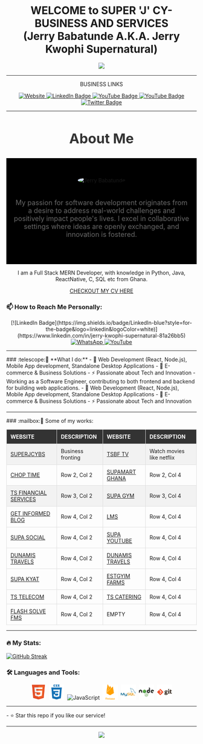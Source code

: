 <h1 align="center">
  WELCOME to SUPER 'J' CY-BUSINESS AND SERVICES <br> (Jerry Babatunde A.K.A. Jerry Kwophi Supernatural)
</h1>

<div align="center">
  <img src="https://res.cloudinary.com/dgwdod9rd/image/upload/v1743112929/super_qudckr.jpg" height="350px" width="auto"/>
</div>

<hr>
<div id="badges" align="center">
<p>BUSINESS LINKS</p>
  <a href="https://superjcybs.com">
<img alt="Website" src="https://img.shields.io/website?url=https%3A%2F%2Fsuperjcybs.com&style=for-the-badge&logoSize=auto">
  </a>
  <a href="https://www.linkedin.com/company/superjcybs1">
    <img src="https://img.shields.io/badge/LinkedIn-blue?style=for-the-badge&logo=linkedin&logoColor=white" alt="LinkedIn Badge"/>
  </a>
  <a href="https://www.youtube.com/channel/UCnYL6e5pYht_mWKlEE7NTLw?sub_confirmation=1">
    <img src="https://img.shields.io/badge/YouTube-red?style=for-the-badge&logo=youtube&logoColor=white" alt="YouTube Badge"/>
  </a>
  <a href="youtube.com/@tsbftv">
    <img src="https://img.shields.io/badge/YouTube-red?style=for-the-badge&logo=youtube&logoColor=white" alt="YouTube Badge"/>
  </a>
  <a href="https://twitter.com/superjcybs">
    <img src="https://img.shields.io/badge/Twitter-blue?style=for-the-badge&logo=twitter&logoColor=white" alt="Twitter Badge"/>
  </a>  
</div>
<hr>
  <h2 style="font-size: 36px; color: #333; text-align: center;">About Me</h2>
<section id="about" style="padding: 50px 20px; background-color: black;">
  <div align="center" style="max-width: 1000px; margin: 0 auto;">
    <img src="https://avatars.githubusercontent.com/u/84977775?v=4"  alt="Jerry Babatunde" style="width: 150px; height: 150px; border-radius: 50%; margin-bottom: 20px;">
  </div>
  <p style="font-size: 18px; color: #666; text-align: center; margin-top: 20px;">
    My passion for software development originates from a desire to address real-world challenges and positively impact people's lives. I excel in collaborative settings where ideas are openly exchanged, and innovation is fostered.
  </p>
</section>

<p align="center">
  I am a Full Stack MERN Developer, with knowledge in Python, Java, ReactNative, C, SQL etc from Ghana.
</p>
<p align="center"><a href="https://cv-jerry.superjcybs.com">CHECKOUT MY CV HERE</a></p>

### :mailbox: How to Reach Me Personally:
<p align="center">
[![LinkedIn Badge](https://img.shields.io/badge/LinkedIn-blue?style=for-the-badge&logo=linkedin&logoColor=white)](https://www.linkedin.com/in/jerry-kwophi-supernatural-81a26bb5)
  <a href="https://wa.me/+233247792110?text=Hello+Sir--+I+Need+Help.+I+came+across+your+account+via+github" target="_blank">
    <img alt="WhatsApp" src="https://img.shields.io/badge/Whatsapp-25D366?style=for-the-badge&logo=whatsapp&logoColor=white"/>
  </a>
  <a aria-label="superjcybs" href="[https://youtube.com/@superjcybs](https://www.youtube.com/channel/UCnYL6e5pYht_mWKlEE7NTLw?sub_confirmation=1)" target="_blank">
    <img alt="YouTube" src="https://img.shields.io/youtube/channel/subscribers/UCnYL6e5pYht_mWKlEE7NTLw" />
  </a>
</p>
<hr>
### :telescope:🔹 **What I do:**  
- 🚀 Web Development (React, Node.js), Mobile App development, Standalone Desktop Applications
- 💼 E-commerce & Business Solutions  
- ⚡ Passionate about Tech and Innovation  
- Working as a Software Engineer, contributing to both frontend and backend for building web applications.
- 🚀 Web Development (React, Node.js), Mobile App development, Standalone Desktop Applications
- 💼 E-commerce & Business Solutions  
- ⚡ Passionate about Tech and Innovation  
<hr>
### :mailbox:🚀 Some of my works:

<div>
<table style="width:100%; border-collapse: collapse; text-align: left;">
  <thead>
    <tr style="background-color: #333; color: white;">
      <th style="padding: 10px; border: 1px solid #ddd;">WEBSITE</th>
      <th style="padding: 10px; border: 1px solid #ddd;">DESCRIPTION</th>
      <th style="padding: 10px; border: 1px solid #ddd;">WEBSITE</th>
      <th style="padding: 10px; border: 1px solid #ddd;">DESCRIPTION</th>
    </tr>
  </thead>
  <tbody>
    <tr style="background-color: #f2f2f2;">
      <td style="padding: 10px; border: 1px solid #ddd;"><a href="https://superjcybs.com" target="blank">SUPERJCYBS</a></td>
      <td style="padding: 10px; border: 1px solid #ddd;">Business fronting</td>
      <td style="padding: 10px; border: 1px solid #ddd;"><a href="https://tsbftv.superjcybs.com" target="blank">TSBF TV</a></td>
      <td style="padding: 10px; border: 1px solid #ddd;">Watch movies like netflix</td>
    </tr>
    <tr>
      <td style="padding: 10px; border: 1px solid #ddd;"><a href="https://choptime.superjcybs.com" target="blank">CHOP TIME</a></td>
      <td style="padding: 10px; border: 1px solid #ddd;">Row 2, Col 2</td>
      <td style="padding: 10px; border: 1px solid #ddd;"><a href="https://supamartghana.superjcybs.com" target="blank">SUPAMART GHANA</a></td>
      <td style="padding: 10px; border: 1px solid #ddd;">Row 2, Col 4</td>
    </tr>
    <tr style="background-color: #f2f2f2;">
      <td style="padding: 10px; border: 1px solid #ddd;"><a href="https://tsfinservices.superjcybs.com" target="blank">TS FINANCIAL SERVICES</a></td>
      <td style="padding: 10px; border: 1px solid #ddd;">Row 3, Col 2</td>
      <td style="padding: 10px; border: 1px solid #ddd;"><a href="https://supagym.superjcybs.com" target="blank">SUPA GYM</a></td>
      <td style="padding: 10px; border: 1px solid #ddd;">Row 3, Col 4</td>
    </tr>
    <tr>
      <td style="padding: 10px; border: 1px solid #ddd;"><a href="https://superjcybs.com/blog" target="blank">GET INFORMED BLOG</a></td>
      <td style="padding: 10px; border: 1px solid #ddd;">Row 4, Col 2</td>
      <td style="padding: 10px; border: 1px solid #ddd;"><a href="https://cbpti.superjcybs.com" target="blank">LMS</a></td>
      <td style="padding: 10px; border: 1px solid #ddd;">Row 4, Col 4</td>
    </tr>
    <tr>
      <td style="padding: 10px; border: 1px solid #ddd;"><a href="https://supasocial.superjcybs.com" target="blank" target="blank">SUPA SOCIAL</a></td>
      <td style="padding: 10px; border: 1px solid #ddd;">Row 4, Col 2</td>
      <td style="padding: 10px; border: 1px solid #ddd;"><a href="https://supayoutube.superjcybs.com" target="blank">SUPA YOUTUBE</a></td>
      <td style="padding: 10px; border: 1px solid #ddd;">Row 4, Col 4</td>
    </tr>
    <tr>
      <td style="padding: 10px; border: 1px solid #ddd;"><a href="https://dunamistravels.superjcybs.com" target="blank">DUNAMIS TRAVELS</a></td>
      <td style="padding: 10px; border: 1px solid #ddd;">Row 4, Col 2</td>
      <td style="padding: 10px; border: 1px solid #ddd;"><a href="https://dunamistravels.superjcybs.com" target="blank">DUNAMIS TRAVELS</a></td>
      <td style="padding: 10px; border: 1px solid #ddd;">Row 4, Col 4</td>
    </tr>
    <tr>
      <td style="padding: 10px; border: 1px solid #ddd;"><a href="https://supakyat.superjcybs.com" target="blank">SUPA KYAT</a></td>
      <td style="padding: 10px; border: 1px solid #ddd;">Row 4, Col 2</td>
      <td style="padding: 10px; border: 1px solid #ddd;"><a href="https://estgyimfarms.superjcybs.com" target="blank">ESTGYIM FARMS</a></td>
      <td style="padding: 10px; border: 1px solid #ddd;">Row 4, Col 4</td>
    </tr>
    <tr>
      <td style="padding: 10px; border: 1px solid #ddd;"><a href="https://tstelcom.superjcybs.com" target="blank">TS TELECOM</a></td>
      <td style="padding: 10px; border: 1px solid #ddd;">Row 4, Col 2</td>
      <td style="padding: 10px; border: 1px solid #ddd;"><a href="https://tscatering.superjcybs.com" target="blank">TS CATERING</a></td>
      <td style="padding: 10px; border: 1px solid #ddd;">Row 4, Col 4</td>
    </tr>
    <tr>
      <td style="padding: 10px; border: 1px solid #ddd;"><a href="https://flashsolvefms.superjcybs.com" target="blank">FLASH SOLVE FMS</a></td>
      <td style="padding: 10px; border: 1px solid #ddd;">Row 4, Col 2</td>
      <td style="padding: 10px; border: 1px solid #ddd;">EMPTY</a></td>
      <td style="padding: 10px; border: 1px solid #ddd;">Row 4, Col 4</td>
    </tr>
  </tbody>
</table>
 </div>
<hr>

### :fire: My Stats:
[![GitHub Streak](https://streak-stats.demolab.com?user=superjcybs&theme=dark&border_radius=6.5&card_width=600)](https://git.io/streak-stats)

### :hammer_and_wrench: Languages and Tools:
<div align="center">
  <img src="https://github.com/devicons/devicon/blob/master/icons/html5/html5-original.svg" title="HTML5" alt="HTML" width="40" height="40"/>&nbsp;
  <img src="https://github.com/devicons/devicon/blob/master/icons/css3/css3-plain-wordmark.svg" title="CSS3" alt="CSS" width="40" height="40"/>&nbsp;
  <img src="https://img.shields.io/badge/Javascript-363303?style=for-the-badge&logo=javascript&logoColor=c6c631" title="JavaScript" alt="JavaScript"/>&nbsp;
  <img src="https://github.com/devicons/devicon/blob/master/icons/firebase/firebase-plain-wordmark.svg" title="Firebase" alt="Firebase" width="40" height="40"/>&nbsp;
  <img src="https://github.com/devicons/devicon/blob/master/icons/mysql/mysql-original-wordmark.svg" title="MySQL" alt="MySQL" width="40" height="40"/>&nbsp;
  <img src="https://github.com/devicons/devicon/blob/master/icons/nodejs/nodejs-original-wordmark.svg" title="NodeJS" alt="NodeJS" width="40" height="40"/>&nbsp;
  <img src="https://github.com/devicons/devicon/blob/master/icons/git/git-original-wordmark.svg" title="Git" alt="Git" width="40" height="40"/>
</div>

<hr>
- ⭐ Star this repo if you like our service!
<hr>
<div align="center">
  <img src="https://res.cloudinary.com/dgwdod9rd/image/upload/v1743109284/h-logo_large_ww_cfvzxh.png" height="350px" width="auto"/>
</div>
